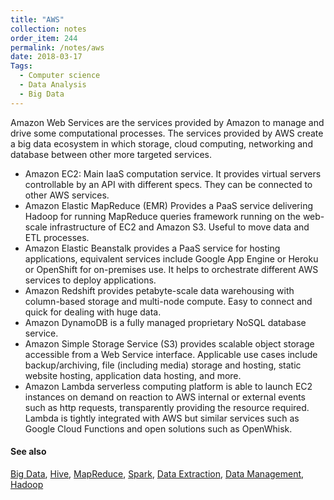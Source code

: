 ```yaml
---
title: "AWS"
collection: notes
order_item: 244
permalink: /notes/aws
date: 2018-03-17
Tags:
  - Computer science
  - Data Analysis
  - Big Data
---
```


Amazon Web Services are the services provided by Amazon to manage and drive some computational processes. The services provided by AWS create a big data ecosystem in which storage, cloud computing, networking and database between other more targeted services.

* Amazon EC2: Main IaaS computation service. It provides virtual servers controllable by an API with different specs. They can be connected to other AWS services.
* Amazon Elastic MapReduce (EMR) Provides a PaaS service delivering Hadoop for running MapReduce queries framework running on the web-scale infrastructure of EC2 and Amazon S3. Useful to move data and ETL processes.
* Amazon Elastic Beanstalk provides a PaaS service for hosting applications, equivalent services include Google App Engine or Heroku or OpenShift for on-premises use. It helps to orchestrate different AWS services to deploy applications.
* Amazon Redshift provides petabyte-scale data warehousing with column-based storage and multi-node compute. Easy to connect and quick for dealing with huge data.
* Amazon DynamoDB is a fully managed proprietary NoSQL database service.
* Amazon Simple Storage Service (S3) provides scalable object storage accessible from a Web Service interface. Applicable use cases include backup/archiving, file (including media) storage and hosting, static website hosting, application data hosting, and more.
* Amazon Lambda serverless computing platform is able to launch EC2 instances on demand on reaction to AWS internal or external events such as http requests, transparently providing the resource required. Lambda is tightly integrated with AWS but similar services such as Google Cloud Functions and open solutions such as OpenWhisk.


#### See also
[Big Data](/notes/big_data), [Hive](/notes/hive), [MapReduce](/notes/mapreduce), [Spark](/notes/spark), [Data Extraction](/notes/data_extraction), [Data Management](/notes/data_management), [Hadoop](/notes/hadoop)








